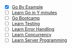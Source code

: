- [x] [Go By Example](http://gobyexample.com/)
- [ ] [Learn Go in Y minutes](http://learnxinyminutes.com/docs/go/)
- [ ] [Go Bootcamp](http://www.golangbootcamp.com/book)
- [ ] [Learn Testing](https://github.com/golang/go/wiki/LearnTesting)
- [ ] [Learn Error Handling](https://github.com/golang/go/wiki/LearnErrorHandling)
- [ ] [Learn Concurrency](https://github.com/golang/go/wiki/LearnConcurrency)
- [ ] [Learn Server Programming](https://github.com/golang/go/wiki/LearnServerProgramming)